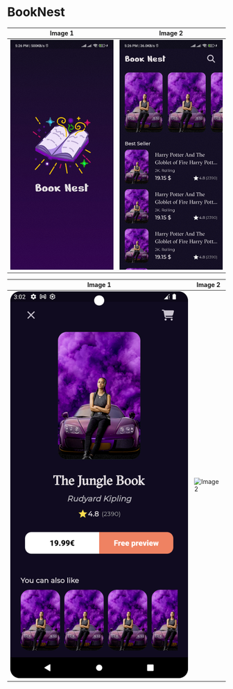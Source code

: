 # BookNest

 Image 1 | Image 2 |
|---------|---------|
| ![Image 1](./App_screenshots/splash.jpg) | ![Image 2](./App_screenshots/home.jpg) |

 Image 1 | Image 2 |
|---------|---------|
| ![Image 1](./App_screenshots/bookPage.png) | ![Image 2]() |
